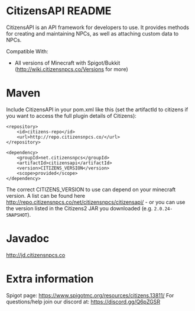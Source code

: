 CitizensAPI README
==================
CitizensAPI is an API framework for developers to use. It provides methods for creating and maintaining NPCs, as well as attaching custom data to NPCs.

Compatible With:
- All versions of Minecraft with Spigot/Bukkit (http://wiki.citizensnpcs.co/Versions for more)

Maven
=====
Include CitizensAPI in your pom.xml like this (set the artifactId to citizens if you want to access the full plugin details of Citizens):
```
<repository>
    <id>citizens-repo</id>
    <url>http://repo.citizensnpcs.co/</url>
</repository>
```
```
<dependency>
    <groupId>net.citizensnpcs</groupId>
    <artifactId>citizensapi</artifactId>
    <version>CITIZENS_VERSION</version>
    <scope>provided</scope>
</dependency>
```

The correct CITIZENS_VERSION to use can depend on your minecraft version. A list can be found here http://repo.citizensnpcs.co/net/citizensnpcs/citizensapi/ - or you can use the version listed in the Citizens2 JAR you downloaded (e.g. `2.0.24-SNAPSHOT`).

Javadoc
=======
http://jd.citizensnpcs.co

Extra information
=================
Spigot page: https://www.spigotmc.org/resources/citizens.13811/
For questions/help join our discord at: https://discord.gg/Q6pZGSR
